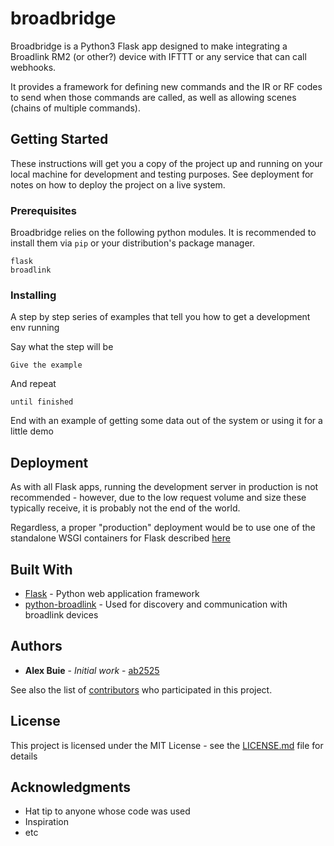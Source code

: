 # broadbridge

Broadbridge is a Python3 Flask app designed to make integrating a Broadlink RM2 (or other?) device with IFTTT or any service that can call webhooks.

It provides a framework for defining new commands and the IR or RF codes to send when those commands are called, as well as allowing scenes (chains of multiple commands).

## Getting Started

These instructions will get you a copy of the project up and running on your local machine for development and testing purposes. See deployment for notes on how to deploy the project on a live system.

### Prerequisites

Broadbridge relies on the following python modules. It is recommended to install them via `pip` or your distribution's package manager.

```
flask
broadlink

```

### Installing

A step by step series of examples that tell you how to get a development env running

Say what the step will be

```
Give the example
```

And repeat

```
until finished
```

End with an example of getting some data out of the system or using it for a little demo


## Deployment

As with all Flask apps, running the development server in production is not recommended - however, due to the low request volume and size these typically receive, it is probably not the end of the world.

Regardless, a proper "production" deployment would be to use one of the standalone WSGI containers for Flask described [here](http://flask.pocoo.org/docs/1.0/deploying/wsgi-standalone/)

## Built With

* [Flask](http://flask.pocoo.org) - Python web application framework
* [python-broadlink](https://github.com/mjg59/python-broadlink) - Used for discovery and communication with broadlink devices


## Authors

* **Alex Buie** - *Initial work* - [ab2525](https://github.com/ab2525)

See also the list of [contributors](https://github.com/ab2525/broadbridge/contributors) who participated in this project.

## License

This project is licensed under the MIT License - see the [LICENSE.md](LICENSE.md) file for details

## Acknowledgments

* Hat tip to anyone whose code was used
* Inspiration
* etc

